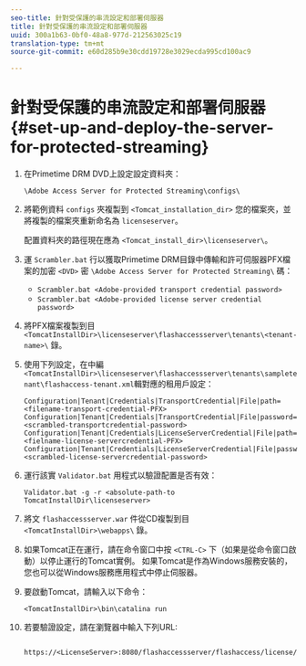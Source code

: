 ```yaml
---
seo-title: 針對受保護的串流設定和部署伺服器
title: 針對受保護的串流設定和部署伺服器
uuid: 300a1b63-0bf0-48a8-977d-212563025c19
translation-type: tm+mt
source-git-commit: e60d285b9e30cdd19728e3029ecda995cd100ac9

---
```



# 針對受保護的串流設定和部署伺服器 {#set-up-and-deploy-the-server-for-protected-streaming}

1. 在Primetime DRM DVD上設定設定資料夾：

   `\Adobe Access Server for Protected Streaming\configs\`
1. 將範例資料 `configs` 夾複製到 `<Tomcat_installation_dir>` 您的檔案夾，並將複製的檔案夾重新命名為 `licenseserver`。

   配置資料夾的路徑現在應為 `<Tomcat_install_dir>\licenseserver\`。
1. 運 `Scrambler.bat` 行以獲取Primetime DRM目錄中傳輸和許可伺服器PFX檔案的加密 `<DVD>` 密 `\Adobe Access Server for Protected Streaming\` 碼：

   * `Scrambler.bat <Adobe-provided transport credential password>`
   * `Scrambler.bat <Adobe-provided license server credential password>`

1. 將PFX檔案複製到目 `<TomcatInstallDir>\licenseserver\flashaccessserver\tenants\<tenant-name>\` 錄。
1. 使用下列設定，在中編 `<TomcatInstallDir>\licenseserver\flashaccessserver\tenants\sampletenant\flashaccess-tenant.xml`輯對應的租用戶設定：

   ```
   Configuration|Tenant|Credentials|TransportCredential|File|path=<filename-transport-credential-PFX> 
   Configuration|Tenant|Credentials|TransportCredential|File|password=<scrambled-transportcredential-password> 
   Configuration|Tenant|Credentials|LicenseServerCredential|File|path=<fielname-license-servercredential-PFX> 
   Configuration|Tenant|Credentials|LicenseServerCredential|File|password=<scrambled-license-servercredential-password>
   ```

1. 運行該實 `Validator.bat` 用程式以驗證配置是否有效：

   ```
   Validator.bat -g -r <absolute-path-to TomcatInstallDir\licenseserver>
   ```

1. 將文 `flashaccessserver.war` 件從CD複製到目 `<TomcatInstallDir>\webapps\` 錄。
1. 如果Tomcat正在運行，請在命令窗口中按 `<CTRL-C>` 下（如果是從命令窗口啟動）以停止運行的Tomcat實例。 如果Tomcat是作為Windows服務安裝的，您也可以從Windows服務應用程式中停止伺服器。
1. 要啟動Tomcat，請輸入以下命令：

   ```
   <TomcatInstallDir>\bin\catalina run
   ```

1. 若要驗證設定，請在瀏覽器中輸入下列URL:

   ```
    https://<LicenseServer>:8080/flashaccessserver/flashaccess/license/v2
   ```
